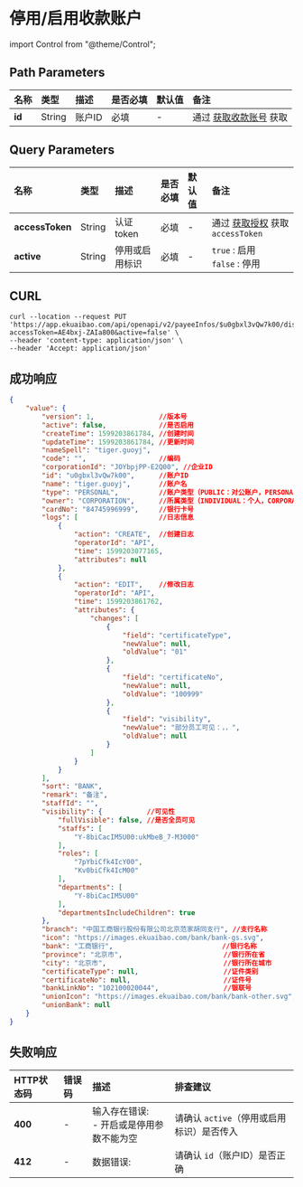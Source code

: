 # 停用/启用收款账户

import Control from "@theme/Control";

<Control
method="PUT"
url="/api/openapi/v2/payeeInfos/$`id`/disableOrEnableAccount"
/>

## Path Parameters

| 名称 | 类型 | 描述 | 是否必填 | 默认值 | 备注 |
| :--- | :--- | :--- | :--- |:--- | :--- |
| **id** | String | 账户ID | 必填 | - | 通过 [获取收款账号](/docs/open-api/pay/get-payeeInfos) 获取 |   

## Query Parameters

| 名称 | 类型 | 描述 | 是否必填 | 默认值 | 备注 |
| :--- | :--- | :--- | :--- |:--- | :--- |
| **accessToken** | String | 认证token	 | 必填  | - | 通过 [获取授权](/docs/open-api/getting-started/auth) 获取 `accessToken` |
| **active**      | String | 停用或启用标识 | 必填  | - | `true` : 启用 &emsp; `false` : 停用 |

## CURL
```shell
curl --location --request PUT 'https://app.ekuaibao.com/api/openapi/v2/payeeInfos/$u0gbxl3vQw7k00/disableOrEnableAccount?accessToken=AE4bxj-ZAIa800&active=false' \
--header 'content-type: application/json' \
--header 'Accept: application/json'
```

## 成功响应
```json
{
    "value": {
        "version": 1,                //版本号
        "active": false,             //是否启用
        "createTime": 1599203861784, //创建时间
        "updateTime": 1599203861784, //更新时间
        "nameSpell": "tiger.guoyj", 
        "code": "",                  //编码
        "corporationId": "JOYbpjPP-E2Q00", //企业ID
        "id": "u0gbxl3vQw7k00",      //账户ID
        "name": "tiger.guoyj",       //账户名
        "type": "PERSONAL",          //账户类型（PUBLIC：对公账户，PERSONAL：个人账户）
        "owner": "CORPORATION",      //所属类型（INDIVIDUAL：个人，CORPORATION：企业）
        "cardNo": "84745996999",     //银行卡号
        "logs": [                    //日志信息
            {
                "action": "CREATE",  //创建日志
                "operatorId": "API",
                "time": 1599203077165,
                "attributes": null
            },
            {
                "action": "EDIT",    //修改日志
                "operatorId": "API",
                "time": 1599203861762,
                "attributes": {
                    "changes": [
                        {
                            "field": "certificateType",
                            "newValue": null,
                            "oldValue": "01"
                        },
                        {
                            "field": "certificateNo",
                            "newValue": null,
                            "oldValue": "100999"
                        },
                        {
                            "field": "visibility",
                            "newValue": "部分员工可见：，，",
                            "oldValue": null
                        }
                    ]
                }
            }
        ],
        "sort": "BANK",
        "remark": "备注",
        "staffId": "",
        "visibility": {           //可见性
            "fullVisible": false, //是否全员可见
            "staffs": [
                "Y-8biCacIM5U00:ukMbeB_7-M3000"
            ],
            "roles": [
                "7pYbiCfk4IcY00",
                "Kv0biCfk4IcM00"
            ],
            "departments": [
                "Y-8biCacIM5U00"
            ],
            "departmentsIncludeChildren": true
        },
        "branch": "中国工商银行股份有限公司北京范家胡同支行", //支行名称
        "icon": "https://images.ekuaibao.com/bank/bank-gs.svg",
        "bank": "工商银行",                           //银行名称
        "province": "北京市",                         //银行所在省
        "city": "北京市",                             //银行所在城市
        "certificateType": null,                     //证件类别
        "certificateNo": null,                       //证件号
        "bankLinkNo": "102100020044",                //银联号
        "unionIcon": "https://images.ekuaibao.com/bank/bank-other.svg",
        "unionBank": null
    }
}
```

## 失败响应

| HTTP状态码 | 错误码 | 描述 | 排查建议 |
| :--- | :--- | :--- | :--- |
| **400** | - | 输入存在错误:<br/>- 开启或是停用参数不能为空 | 请确认 `active`（停用或启用标识）是否传入  | 
| **412** | - | 数据错误: | 请确认 `id`（账户ID）是否正确 |